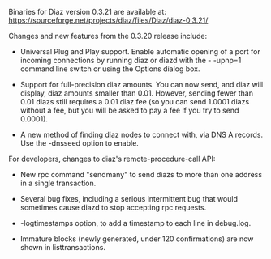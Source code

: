 Binaries for Diaz version 0.3.21 are available at:
  https://sourceforge.net/projects/diaz/files/Diaz/diaz-0.3.21/

Changes and new features from the 0.3.20 release include:

* Universal Plug and Play support.  Enable automatic opening of a port for incoming connections by running diaz or diazd with the - -upnp=1 command line switch or using the Options dialog box.

* Support for full-precision diaz amounts.  You can now send, and diaz will display, diaz amounts smaller than 0.01.  However, sending fewer than 0.01 diazs still requires a 0.01 diaz fee (so you can send 1.0001 diazs without a fee, but you will be asked to pay a fee if you try to send 0.0001).

* A new method of finding diaz nodes to connect with, via DNS A records. Use the -dnsseed option to enable.

For developers, changes to diaz's remote-procedure-call API:

* New rpc command "sendmany" to send diazs to more than one address in a single transaction.

* Several bug fixes, including a serious intermittent bug that would sometimes cause diazd to stop accepting rpc requests. 

* -logtimestamps option, to add a timestamp to each line in debug.log.

* Immature blocks (newly generated, under 120 confirmations) are now shown in listtransactions.
